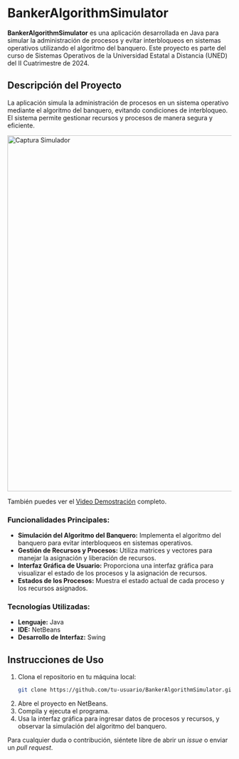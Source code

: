 # BankerAlgorithmSimulator

**BankerAlgorithmSimulator** es una aplicación desarrollada en Java para simular la administración de procesos y evitar interbloqueos en sistemas operativos utilizando el algoritmo del banquero. Este proyecto es parte del curso de Sistemas Operativos de la Universidad Estatal a Distancia (UNED) del II Cuatrimestre de 2024.

## Descripción del Proyecto

La aplicación simula la administración de procesos en un sistema operativo mediante el algoritmo del banquero, evitando condiciones de interbloqueo. El sistema permite gestionar recursos y procesos de manera segura y eficiente.

<img src="Demostración/Simulador.png" alt="Captura Simulador" width="800" />

También puedes ver el [Video Demostración](Demostración/Demo.mp4) completo.

### Funcionalidades Principales:

- **Simulación del Algoritmo del Banquero:** Implementa el algoritmo del banquero para evitar interbloqueos en sistemas operativos.
- **Gestión de Recursos y Procesos:** Utiliza matrices y vectores para manejar la asignación y liberación de recursos.
- **Interfaz Gráfica de Usuario:** Proporciona una interfaz gráfica para visualizar el estado de los procesos y la asignación de recursos.
- **Estados de los Procesos:** Muestra el estado actual de cada proceso y los recursos asignados.

### Tecnologías Utilizadas:

- **Lenguaje:** Java
- **IDE:** NetBeans
- **Desarrollo de Interfaz:** Swing

## Instrucciones de Uso

1. Clona el repositorio en tu máquina local:
    ```bash
    git clone https://github.com/tu-usuario/BankerAlgorithmSimulator.git
    ```
2. Abre el proyecto en NetBeans.
3. Compila y ejecuta el programa.
4. Usa la interfaz gráfica para ingresar datos de procesos y recursos, y observar la simulación del algoritmo del banquero.

Para cualquier duda o contribución, siéntete libre de abrir un *issue* o enviar un *pull request*.

